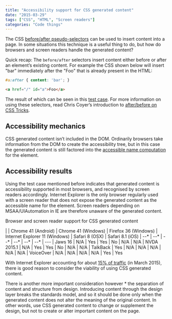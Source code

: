 ```yaml
---
title: "Accessibility support for CSS generated content"
date: "2015-03-29"
tags: ["CSS", "HTML", "Screen readers"]
categories: "Code things"
---
```


The CSS [before/after pseudo-selectors](https://www.w3.org/TR/css3-selectors/#gen-content) can be used to insert content into a page. In some situations this technique is a useful thing to do, but how do browsers and screen readers handle the generated content?

Quick recap: The `before/after` selectors insert content either before or after an element’s existing content. For example the CSS shown below will insert "bar" immediately after the "Foo" that is already present in the HTML:

```css
#a:after { content: 'bar'; }
```

```html
<a href="/" id="a">Foo</a>
```

The result of which can be seen in this [test case](https://test-cases.tink.uk/css-generated/index.html). For more information on using these selectors, read Chris Coyer’s introduction to [after/before on CSS Tricks](https://css-tricks.com/almanac/selectors/a/after-and-before/).

## Accessibility mechanics

CSS generated content isn’t included in the DOM. Ordinarily browsers take information from the DOM to create the accessibility tree, but in this case the generated content is still factored into the [accessible name computation](https://www.w3.org/TR/accname-aam-1.1/#terminology) for the element.

## Accessibility results

Using the test case mentioned before indicates that generated content is accessibility supported in most browsers, and recognised by screen readers accordingly. Internet Explorer is the only browser regularly used with a screen reader that does not expose the generated content as the accessible name for the element. Screen readers depending on MSAA/UIAutomation in IE are therefore unaware of the generated content.

Browser and screen reader support for CSS generated content

| | Chrome 41 (Android) | Chrome 41 (Windows) | Firefox 36 (Windows) | Internet Explorer 11 (Windows) | Safari 8 (OSX) | Safari 8.1 (iOS)
| --* | --* | --* | --* | --* | --* | ---
| Jaws 16 | N/A | Yes | Yes | No | N/A | N/A 
| NVDA 2015.1 | N/A | Yes | Yes | No | N/A | N/A
| TalkBack | Yes | N/A | N/A | N/A | N/A | N/A
| VoiceOver | N/A | N/A | N/A | N/A | Yes | Yes

With Internet Explorer accounting for about [15% of traffic](https://caniuse.com/usage_table.php) (in March 2015), there is good reason to consider the viability of using CSS generated content.

There is another more important consideration however * the separation of content and structure from design. Introducing content through the design layer breaks the standards model, and so it should be done only when the generated content does not alter the meaning of the original content. In other words, use CSS generated content to change or supplement the design, but not to create or alter important content on the page.
